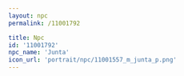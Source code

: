 ```yaml
---
layout: npc
permalink: /11001792

title: Npc
id: '11001792'
npc_name: 'Junta'
icon_url: 'portrait/npc/11001557_m_junta_p.png'
---
```

